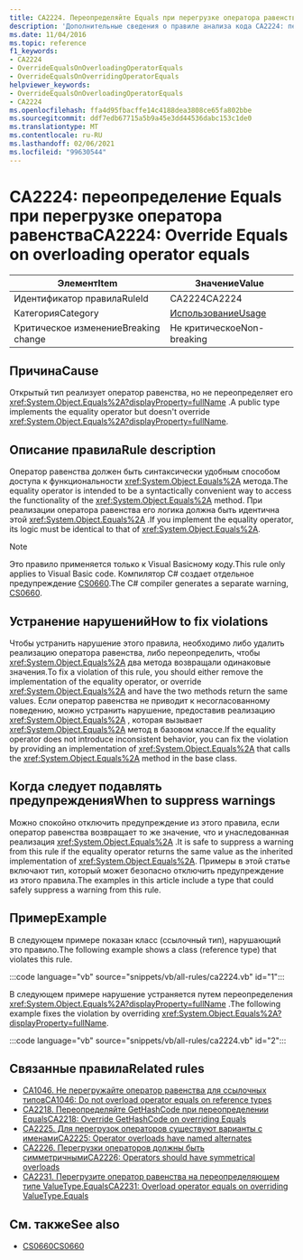 ```yaml
---
title: CA2224. Переопределяйте Equals при перегрузке оператора равенства
description: 'Дополнительные сведения о правиле анализа кода CA2224: переопределение Equals при перегрузке оператора Equals'
ms.date: 11/04/2016
ms.topic: reference
f1_keywords:
- CA2224
- OverrideEqualsOnOverloadingOperatorEquals
- OverrideEqualsOnOverridingOperatorEquals
helpviewer_keywords:
- OverrideEqualsOnOverloadingOperatorEquals
- CA2224
ms.openlocfilehash: ffa4d95fbacffe14c4188dea3808ce65fa802bbe
ms.sourcegitcommit: ddf7edb67715a5b9a45e3dd44536dabc153c1de0
ms.translationtype: MT
ms.contentlocale: ru-RU
ms.lasthandoff: 02/06/2021
ms.locfileid: "99630544"
---
```

# <a name="ca2224-override-equals-on-overloading-operator-equals"></a><span data-ttu-id="6bac8-103">CA2224: переопределение Equals при перегрузке оператора равенства</span><span class="sxs-lookup"><span data-stu-id="6bac8-103">CA2224: Override Equals on overloading operator equals</span></span>

|<span data-ttu-id="6bac8-104">Элемент</span><span class="sxs-lookup"><span data-stu-id="6bac8-104">Item</span></span>|<span data-ttu-id="6bac8-105">Значение</span><span class="sxs-lookup"><span data-stu-id="6bac8-105">Value</span></span>|
|-|-|
|<span data-ttu-id="6bac8-106">Идентификатор правила</span><span class="sxs-lookup"><span data-stu-id="6bac8-106">RuleId</span></span>|<span data-ttu-id="6bac8-107">CA2224</span><span class="sxs-lookup"><span data-stu-id="6bac8-107">CA2224</span></span>|
|<span data-ttu-id="6bac8-108">Категория</span><span class="sxs-lookup"><span data-stu-id="6bac8-108">Category</span></span>|[<span data-ttu-id="6bac8-109">Использование</span><span class="sxs-lookup"><span data-stu-id="6bac8-109">Usage</span></span>](usage-warnings.md)|
|<span data-ttu-id="6bac8-110">Критическое изменение</span><span class="sxs-lookup"><span data-stu-id="6bac8-110">Breaking change</span></span>|<span data-ttu-id="6bac8-111">Не критическое</span><span class="sxs-lookup"><span data-stu-id="6bac8-111">Non-breaking</span></span>|

## <a name="cause"></a><span data-ttu-id="6bac8-112">Причина</span><span class="sxs-lookup"><span data-stu-id="6bac8-112">Cause</span></span>

<span data-ttu-id="6bac8-113">Открытый тип реализует оператор равенства, но не переопределяет его <xref:System.Object.Equals%2A?displayProperty=fullName> .</span><span class="sxs-lookup"><span data-stu-id="6bac8-113">A public type implements the equality operator but doesn't override <xref:System.Object.Equals%2A?displayProperty=fullName>.</span></span>

## <a name="rule-description"></a><span data-ttu-id="6bac8-114">Описание правила</span><span class="sxs-lookup"><span data-stu-id="6bac8-114">Rule description</span></span>

<span data-ttu-id="6bac8-115">Оператор равенства должен быть синтаксически удобным способом доступа к функциональности <xref:System.Object.Equals%2A> метода.</span><span class="sxs-lookup"><span data-stu-id="6bac8-115">The equality operator is intended to be a syntactically convenient way to access the functionality of the <xref:System.Object.Equals%2A> method.</span></span> <span data-ttu-id="6bac8-116">При реализации оператора равенства его логика должна быть идентична этой <xref:System.Object.Equals%2A> .</span><span class="sxs-lookup"><span data-stu-id="6bac8-116">If you implement the equality operator, its logic must be identical to that of <xref:System.Object.Equals%2A>.</span></span>

> [!NOTE]
> <span data-ttu-id="6bac8-117">Это правило применяется только к Visual Basicному коду.</span><span class="sxs-lookup"><span data-stu-id="6bac8-117">This rule only applies to Visual Basic code.</span></span> <span data-ttu-id="6bac8-118">Компилятор C# создает отдельное предупреждение [CS0660](../../../csharp/misc/cs0660.md).</span><span class="sxs-lookup"><span data-stu-id="6bac8-118">The C# compiler generates a separate warning, [CS0660](../../../csharp/misc/cs0660.md).</span></span>

## <a name="how-to-fix-violations"></a><span data-ttu-id="6bac8-119">Устранение нарушений</span><span class="sxs-lookup"><span data-stu-id="6bac8-119">How to fix violations</span></span>

<span data-ttu-id="6bac8-120">Чтобы устранить нарушение этого правила, необходимо либо удалить реализацию оператора равенства, либо переопределить, чтобы <xref:System.Object.Equals%2A> два метода возвращали одинаковые значения.</span><span class="sxs-lookup"><span data-stu-id="6bac8-120">To fix a violation of this rule, you should either remove the implementation of the equality operator, or override <xref:System.Object.Equals%2A> and have the two methods return the same values.</span></span> <span data-ttu-id="6bac8-121">Если оператор равенства не приводит к несогласованному поведению, можно устранить нарушение, предоставив реализацию <xref:System.Object.Equals%2A> , которая вызывает <xref:System.Object.Equals%2A> метод в базовом классе.</span><span class="sxs-lookup"><span data-stu-id="6bac8-121">If the equality operator does not introduce inconsistent behavior, you can fix the violation by providing an implementation of <xref:System.Object.Equals%2A> that calls the <xref:System.Object.Equals%2A> method in the base class.</span></span>

## <a name="when-to-suppress-warnings"></a><span data-ttu-id="6bac8-122">Когда следует подавлять предупреждения</span><span class="sxs-lookup"><span data-stu-id="6bac8-122">When to suppress warnings</span></span>

<span data-ttu-id="6bac8-123">Можно спокойно отключить предупреждение из этого правила, если оператор равенства возвращает то же значение, что и унаследованная реализация <xref:System.Object.Equals%2A> .</span><span class="sxs-lookup"><span data-stu-id="6bac8-123">It is safe to suppress a warning from this rule if the equality operator returns the same value as the inherited implementation of <xref:System.Object.Equals%2A>.</span></span> <span data-ttu-id="6bac8-124">Примеры в этой статье включают тип, который может безопасно отключить предупреждение из этого правила.</span><span class="sxs-lookup"><span data-stu-id="6bac8-124">The examples in this article include a type that could safely suppress a warning from this rule.</span></span>

## <a name="example"></a><span data-ttu-id="6bac8-125">Пример</span><span class="sxs-lookup"><span data-stu-id="6bac8-125">Example</span></span>

<span data-ttu-id="6bac8-126">В следующем примере показан класс (ссылочный тип), нарушающий это правило.</span><span class="sxs-lookup"><span data-stu-id="6bac8-126">The following example shows a class (reference type) that violates this rule.</span></span>

:::code language="vb" source="snippets/vb/all-rules/ca2224.vb" id="1":::

<span data-ttu-id="6bac8-127">В следующем примере нарушение устраняется путем переопределения <xref:System.Object.Equals%2A?displayProperty=fullName> .</span><span class="sxs-lookup"><span data-stu-id="6bac8-127">The following example fixes the violation by overriding <xref:System.Object.Equals%2A?displayProperty=fullName>.</span></span>

:::code language="vb" source="snippets/vb/all-rules/ca2224.vb" id="2":::

## <a name="related-rules"></a><span data-ttu-id="6bac8-128">Связанные правила</span><span class="sxs-lookup"><span data-stu-id="6bac8-128">Related rules</span></span>

- [<span data-ttu-id="6bac8-129">CA1046. Не перегружайте оператор равенства для ссылочных типов</span><span class="sxs-lookup"><span data-stu-id="6bac8-129">CA1046: Do not overload operator equals on reference types</span></span>](ca1046.md)
- [<span data-ttu-id="6bac8-130">CA2218. Переопределяйте GetHashCode при переопределении Equals</span><span class="sxs-lookup"><span data-stu-id="6bac8-130">CA2218: Override GetHashCode on overriding Equals</span></span>](ca2218.md)
- [<span data-ttu-id="6bac8-131">CA2225. Для перегрузок операторов существуют варианты с именами</span><span class="sxs-lookup"><span data-stu-id="6bac8-131">CA2225: Operator overloads have named alternates</span></span>](ca2225.md)
- [<span data-ttu-id="6bac8-132">CA2226. Перегрузки операторов должны быть симметричными</span><span class="sxs-lookup"><span data-stu-id="6bac8-132">CA2226: Operators should have symmetrical overloads</span></span>](ca2226.md)
- [<span data-ttu-id="6bac8-133">CA2231. Перегрузите оператор равенства на переопределяющем типе ValueType.Equals</span><span class="sxs-lookup"><span data-stu-id="6bac8-133">CA2231: Overload operator equals on overriding ValueType.Equals</span></span>](ca2231.md)

## <a name="see-also"></a><span data-ttu-id="6bac8-134">См. также</span><span class="sxs-lookup"><span data-stu-id="6bac8-134">See also</span></span>

- [<span data-ttu-id="6bac8-135">CS0660</span><span class="sxs-lookup"><span data-stu-id="6bac8-135">CS0660</span></span>](../../../csharp/misc/cs0660.md)
